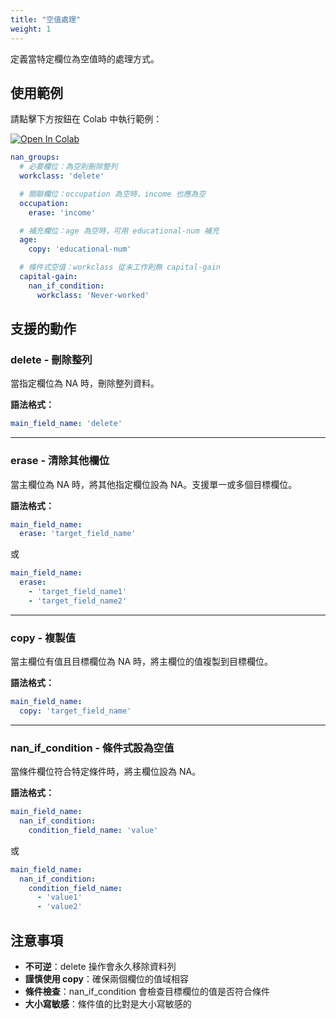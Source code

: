 ```yaml
---
title: "空值處理"
weight: 1
---
```


定義當特定欄位為空值時的處理方式。

## 使用範例

請點擊下方按鈕在 Colab 中執行範例：

[![Open In Colab](https://colab.research.google.com/assets/colab-badge.svg)](https://colab.research.google.com/github/nics-tw/petsard/blob/main/demo/petsard-yaml/constrainer-yaml/constrainer_nan_groups.ipynb)

```yaml
nan_groups:
  # 必要欄位：為空則刪除整列
  workclass: 'delete'

  # 關聯欄位：occupation 為空時，income 也應為空
  occupation:
    erase: 'income'

  # 補充欄位：age 為空時，可用 educational-num 補充
  age:
    copy: 'educational-num'

  # 條件式空值：workclass 從未工作則無 capital-gain
  capital-gain:
    nan_if_condition:
      workclass: 'Never-worked'
```

## 支援的動作

### delete - 刪除整列

當指定欄位為 NA 時，刪除整列資料。

**語法格式：**
```yaml
main_field_name: 'delete'
```

---

### erase - 清除其他欄位

當主欄位為 NA 時，將其他指定欄位設為 NA。支援單一或多個目標欄位。

**語法格式：**
```yaml
main_field_name:
  erase: 'target_field_name'
```
或
```yaml
main_field_name:
  erase:
    - 'target_field_name1'
    - 'target_field_name2'
```

---

### copy - 複製值

當主欄位有值且目標欄位為 NA 時，將主欄位的值複製到目標欄位。

**語法格式：**
```yaml
main_field_name:
  copy: 'target_field_name'
```

---

### nan_if_condition - 條件式設為空值

當條件欄位符合特定條件時，將主欄位設為 NA。

**語法格式：**
```yaml
main_field_name:
  nan_if_condition:
    condition_field_name: 'value'
```
或
```yaml
main_field_name:
  nan_if_condition:
    condition_field_name:
      - 'value1'
      - 'value2'
```

## 注意事項

- **不可逆**：delete 操作會永久移除資料列
- **謹慎使用 copy**：確保兩個欄位的值域相容
- **條件檢查**：nan_if_condition 會檢查目標欄位的值是否符合條件
- **大小寫敏感**：條件值的比對是大小寫敏感的
